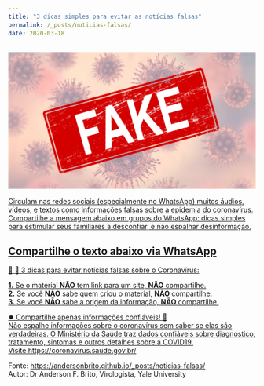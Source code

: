 ```yaml
---
title: "3 dicas simples para evitar as notícias falsas"
permalink: /_posts/noticias-falsas/
date: 2020-03-18
---
```

<a href="https://andersonbrito.github.io/_posts/noticias-falsas/"><img src="/assets/images/fakenews.png" width="700">

Circulam nas redes sociais (especialmente no WhatsApp) muitos áudios, vídeos, e textos como informações falsas sobre a epidemia do coronavírus. Compartilhe a mensagem abaixo em grupos do WhatsApp: dicas simples para estimular seus familiares a desconfiar, e não espalhar desinformação.


## Compartilhe o texto abaixo via WhatsApp

🤔 💭 3 dicas para evitar notícias falsas sobre o Coronavírus:

**1.** Se o material **NÃO** tem link para um site, **NÃO** compartilhe.<br>
**2.** Se você **NÃO** sabe quem criou o material, **NÃO** compartilhe.<br>
**3.** Se você **NÃO** sabe a origem da informação, **NÃO** compartilhe.<br>

✹ Compartilhe apenas informações confiáveis! 🚫<br>
Não espalhe informações sobre o coronavírus sem saber se elas são verdadeiras. O Ministério da Saúde​ traz dados confiáveis sobre diagnóstico, tratamento, sintomas e outros detalhes sobre a COVID19.<br>
Visite <https://coronavirus.saude.gov.br/>

Fonte: <https://andersonbrito.github.io/_posts/noticias-falsas/><br>
Autor: Dr Anderson F. Brito, Virologista, Yale University
